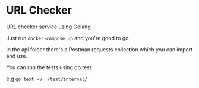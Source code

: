 # URL Checker

URL checker service using Golang

Just run `docker-compose up` and you're good to go.

In the api folder there's a Postman requests collection which you can import and use.

You can run the tests using go test.

e.g `go test -v ./test/internal/`